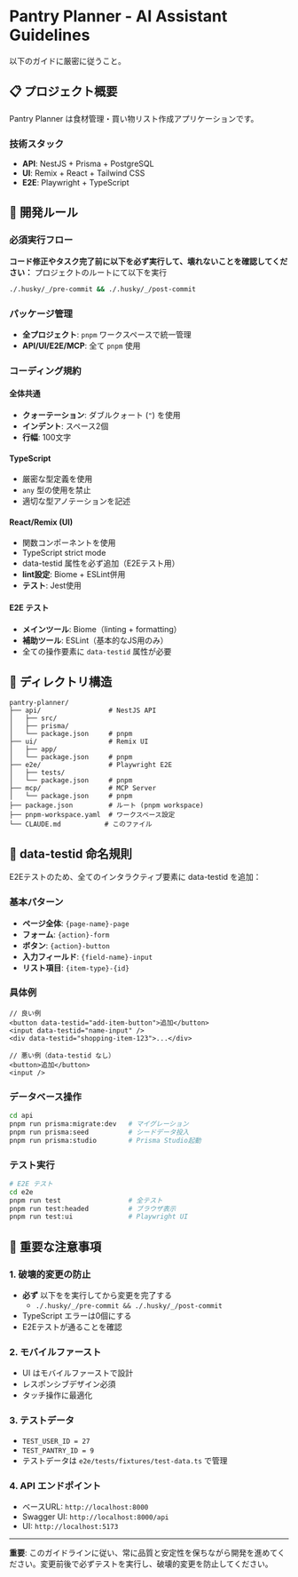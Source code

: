 # Pantry Planner - AI Assistant Guidelines

以下のガイドに厳密に従うこと。

## 📋 プロジェクト概要

Pantry Planner は食材管理・買い物リスト作成アプリケーションです。

### 技術スタック
- **API**: NestJS + Prisma + PostgreSQL
- **UI**: Remix + React + Tailwind CSS
- **E2E**: Playwright + TypeScript

## 🔧 開発ルール

### 必須実行フロー
**コード修正やタスク完了前に以下を必ず実行して、壊れないことを確認してください：**
プロジェクトのルートにて以下を実行
```bash
./.husky/_/pre-commit && ./.husky/_/post-commit
```

### パッケージ管理

- **全プロジェクト**: `pnpm` ワークスペースで統一管理
- **API/UI/E2E/MCP**: 全て `pnpm` 使用

### コーディング規約

#### 全体共通
- **クォーテーション**: ダブルクォート (`"`) を使用
- **インデント**: スペース2個
- **行幅**: 100文字

#### TypeScript

- 厳密な型定義を使用
- `any` 型の使用を禁止
- 適切な型アノテーションを記述

#### React/Remix (UI)

- 関数コンポーネントを使用
- TypeScript strict mode
- data-testid 属性を必ず追加（E2Eテスト用）
- **lint設定**: Biome + ESLint併用
- **テスト**: Jest使用

#### E2E テスト
- **メインツール**: Biome（linting + formatting）
- **補助ツール**: ESLint（基本的なJS用のみ）
- 全ての操作要素に `data-testid` 属性が必要

## 📁 ディレクトリ構造

```
pantry-planner/
├── api/                 # NestJS API
│   ├── src/
│   ├── prisma/
│   └── package.json     # pnpm
├── ui/                  # Remix UI
│   ├── app/
│   └── package.json     # pnpm
├── e2e/                 # Playwright E2E
│   ├── tests/
│   └── package.json     # pnpm
├── mcp/                 # MCP Server
│   └── package.json     # pnpm
├── package.json         # ルート (pnpm workspace)
├── pnpm-workspace.yaml  # ワークスペース設定
└── CLAUDE.md           # このファイル
```

## 🎯 data-testid 命名規則

E2Eテストのため、全てのインタラクティブ要素に data-testid を追加：

### 基本パターン
- **ページ全体**: `{page-name}-page`
- **フォーム**: `{action}-form`
- **ボタン**: `{action}-button`
- **入力フィールド**: `{field-name}-input`
- **リスト項目**: `{item-type}-{id}`

### 具体例
```tsx
// 良い例
<button data-testid="add-item-button">追加</button>
<input data-testid="name-input" />
<div data-testid="shopping-item-123">...</div>

// 悪い例（data-testid なし）
<button>追加</button>
<input />
```

### データベース操作
```bash
cd api
pnpm run prisma:migrate:dev   # マイグレーション
pnpm run prisma:seed          # シードデータ投入
pnpm run prisma:studio        # Prisma Studio起動
```

### テスト実行
```bash
# E2E テスト
cd e2e
pnpm run test                 # 全テスト
pnpm run test:headed          # ブラウザ表示
pnpm run test:ui              # Playwright UI
```

## 📝 重要な注意事項

### 1. 破壊的変更の防止
- **必ず** 以下をを実行してから変更を完了する
  - `./.husky/_/pre-commit && ./.husky/_/post-commit`
- TypeScript エラーは0個にする
- E2Eテストが通ることを確認

### 2. モバイルファースト
- UI はモバイルファーストで設計
- レスポンシブデザイン必須
- タッチ操作に最適化

### 3. テストデータ
- `TEST_USER_ID = 27`
- `TEST_PANTRY_ID = 9`
- テストデータは `e2e/tests/fixtures/test-data.ts` で管理

### 4. API エンドポイント
- ベースURL: `http://localhost:8000`
- Swagger UI: `http://localhost:8000/api`
- UI: `http://localhost:5173`

---

**重要**: このガイドラインに従い、常に品質と安定性を保ちながら開発を進めてください。変更前後で必ずテストを実行し、破壊的変更を防止してください。

